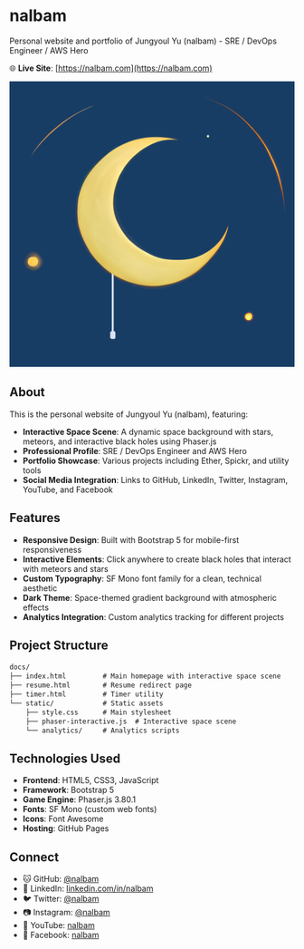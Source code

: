 # nalbam

Personal website and portfolio of Jungyoul Yu (nalbam) - SRE / DevOps Engineer / AWS Hero

🌐 **Live Site**: [https://nalbam.com](https://nalbam.com)

![nalbam's cover](docs/static/bg/nalbam-cover.png)

## About

This is the personal website of Jungyoul Yu (nalbam), featuring:

- **Interactive Space Scene**: A dynamic space background with stars, meteors, and interactive black holes using Phaser.js
- **Professional Profile**: SRE / DevOps Engineer and AWS Hero
- **Portfolio Showcase**: Various projects including Ether, Spickr, and utility tools
- **Social Media Integration**: Links to GitHub, LinkedIn, Twitter, Instagram, YouTube, and Facebook

## Features

- **Responsive Design**: Built with Bootstrap 5 for mobile-first responsiveness
- **Interactive Elements**: Click anywhere to create black holes that interact with meteors and stars
- **Custom Typography**: SF Mono font family for a clean, technical aesthetic
- **Dark Theme**: Space-themed gradient background with atmospheric effects
- **Analytics Integration**: Custom analytics tracking for different projects

## Project Structure

```
docs/
├── index.html         # Main homepage with interactive space scene
├── resume.html        # Resume redirect page
├── timer.html         # Timer utility
└── static/            # Static assets
    ├── style.css      # Main stylesheet
    ├── phaser-interactive.js  # Interactive space scene
    └── analytics/     # Analytics scripts
```

## Technologies Used

- **Frontend**: HTML5, CSS3, JavaScript
- **Framework**: Bootstrap 5
- **Game Engine**: Phaser.js 3.80.1
- **Fonts**: SF Mono (custom web fonts)
- **Icons**: Font Awesome
- **Hosting**: GitHub Pages

## Connect

- 🐱 GitHub: [@nalbam](https://github.com/nalbam)
- 💼 LinkedIn: [linkedin.com/in/nalbam](https://linkedin.com/in/nalbam/)
- 🐦 Twitter: [@nalbam](https://twitter.com/nalbam)
- 📷 Instagram: [@nalbam](https://instagram.com/nalbam/)
- 🎥 YouTube: [nalbam](https://youtube.com/user/nalbam)
- 📘 Facebook: [nalbam](https://facebook.com/nalbam)
